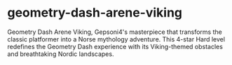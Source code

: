 # geometry-dash-arene-viking
Geometry Dash Arene Viking, Gepsoni4's masterpiece that transforms the classic platformer into a Norse mythology adventure. This 4-star Hard level redefines the Geometry Dash experience with its Viking-themed obstacles and breathtaking Nordic landscapes.

